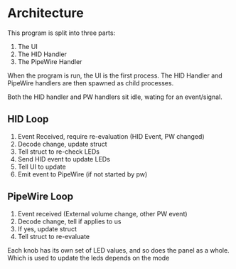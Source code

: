 # Architecture

This program is split into three parts:
1. The UI
2. The HID Handler
3. The PipeWire Handler

When the program is run, the UI is the first process. The HID Handler and PipeWire handlers are then spawned as child processes.

Both the HID handler and PW handlers sit idle, wating for an event/signal.

## HID Loop
1. Event Received, require re-evaluation (HID Event, PW changed)
2. Decode change, update struct
3. Tell struct to re-check LEDs
4. Send HID event to update LEDs
5. Tell UI to update
6. Emit event to PipeWire (if not started by pw)

## PipeWire Loop
1. Event received (External volume change, other PW event)
2. Decode change, tell if applies to us
3. If yes, update struct
4. Tell struct to re-evaluate

Each knob has its own set of LED values, and so does the panel as a whole. Which is used to update the leds depends on the mode 